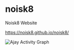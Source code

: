 # noisk8
Noisk8 Website

 https://noisk8.github.io/noisk8/
                                               

  <a><img alt="Ajay Activity Graph" src="https://github-readme-activity-graph.cyclic.app/graph?username=noisk8&theme=react-dark&hide_border=true" /></a>    



